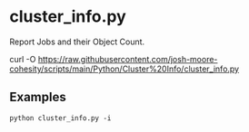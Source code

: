 
# **cluster_info.py**

   Report Jobs and their Object Count.
   
   curl -O https://raw.githubusercontent.com/josh-moore-cohesity/scripts/main/Python/Cluster%20Info/cluster_info.py
 
## **Examples**

    python cluster_info.py -i
